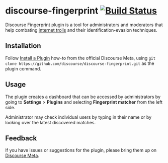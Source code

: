 # discourse-fingerprint [![Build Status](https://travis-ci.org/discourse/discourse-fingerprint.svg?branch=master)](https://travis-ci.org/discourse/discourse-fingerprint)

Discourse Fingerprint plugin is a tool for administrators and moderators that
help combating [internet trolls](https://en.wikipedia.org/wiki/Internet_troll)
and their identification-evasion techniques.

## Installation

Follow [Install a Plugin](https://meta.discourse.org/t/install-a-plugin/19157)
how-to from the official Discourse Meta, using `git clone https://github.com/discourse/discourse-fingerprint.git`
as the plugin command.

## Usage

The plugin creates a dashboard that can be accessed by administrators by going
to **Settings** > **Plugins** and selecting **Fingerprint matcher** from the
left side.

Administrator may check individual users by typing in their name or by looking
over the latest discovered matches.

## Feedback

If you have issues or suggestions for the plugin, please bring them up on
[Discourse Meta](https://meta.discourse.org).
